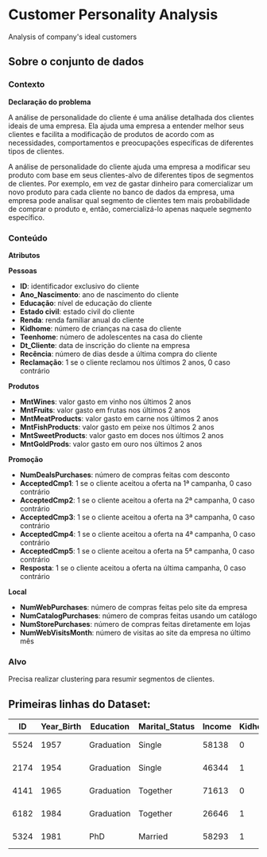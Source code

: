 # Customer Personality Analysis
Analysis of company's ideal customers

## **Sobre o conjunto de dados**

### **Contexto**

**Declaração do problema**

A análise de personalidade do cliente é uma análise detalhada dos clientes ideais de uma empresa. Ela ajuda uma empresa a entender melhor seus clientes e facilita a modificação de produtos de acordo com as necessidades, comportamentos e preocupações específicas de diferentes tipos de clientes.

A análise de personalidade do cliente ajuda uma empresa a modificar seu produto com base em seus clientes-alvo de diferentes tipos de segmentos de clientes. Por exemplo, em vez de gastar dinheiro para comercializar um novo produto para cada cliente no banco de dados da empresa, uma empresa pode analisar qual segmento de clientes tem mais probabilidade de comprar o produto e, então, comercializá-lo apenas naquele segmento específico.

### **Conteúdo**

**Atributos**

**Pessoas**

- **ID**: identificador exclusivo do cliente
- **Ano_Nascimento**: ano de nascimento do cliente
- **Educação**: nível de educação do cliente
- **Estado civil**: estado civil do cliente
- **Renda**: renda familiar anual do cliente
- **Kidhome**: número de crianças na casa do cliente
- **Teenhome**: número de adolescentes na casa do cliente
- **Dt_Cliente**: data de inscrição do cliente na empresa
- **Recência**: número de dias desde a última compra do cliente
- **Reclamação**: 1 se o cliente reclamou nos últimos 2 anos, 0 caso contrário

**Produtos**

- **MntWines**: valor gasto em vinho nos últimos 2 anos
- **MntFruits**: valor gasto em frutas nos últimos 2 anos
- **MntMeatProducts**: valor gasto em carne nos últimos 2 anos
- **MntFishProducts**: valor gasto em peixe nos últimos 2 anos
- **MntSweetProducts**: valor gasto em doces nos últimos 2 anos
- **MntGoldProds**: valor gasto em ouro nos últimos 2 anos

**Promoção**

- **NumDealsPurchases**: número de compras feitas com desconto
- **AcceptedCmp1**: 1 se o cliente aceitou a oferta na 1ª campanha, 0 caso contrário
- **AcceptedCmp2**: 1 se o cliente aceitou a oferta na 2ª campanha, 0 caso contrário
- **AcceptedCmp3**: 1 se o cliente aceitou a oferta na 3ª campanha, 0 caso contrário
- **AcceptedCmp4**: 1 se o cliente aceitou a oferta na 4ª campanha, 0 caso contrário
- **AcceptedCmp5**: 1 se o cliente aceitou a oferta na 5ª campanha, 0 caso contrário
- **Resposta**: 1 se o cliente aceitou a oferta na última campanha, 0 caso contrário

**Local**

- **NumWebPurchases**: número de compras feitas pelo site da empresa
- **NumCatalogPurchases**: número de compras feitas usando um catálogo
- **NumStorePurchases**: número de compras feitas diretamente em lojas
- **NumWebVisitsMonth**: número de visitas ao site da empresa no último mês

### **Alvo**

Precisa realizar clustering para resumir segmentos de clientes.

## Primeiras linhas do Dataset:

| ID   | Year_Birth | Education | Marital_Status | Income | Kidhome | Teenhome | Dt_Customer | Recency | MntWines | MntFruits | MntMeatProducts | MntFishProducts | MntSweetProducts | MntGoldProds | NumDealsPurchases | NumWebPurchases | NumCatalogPurchases | NumStorePurchases | NumWebVisitsMonth | AcceptedCmp3 | AcceptedCmp4 | AcceptedCmp5 | AcceptedCmp1 | AcceptedCmp2 | Complain | Z_CostContact | Z_Revenue | Response |
|------|------------|-----------|----------------|--------|---------|----------|-------------|---------|----------|-----------|-----------------|-----------------|------------------|--------------|-------------------|-----------------|---------------------|-------------------|------------------|--------------|--------------|--------------|--------------|--------------|----------|---------------|-----------|----------|
| 5524 | 1957       | Graduation| Single         | 58138  | 0       | 0        | 04-09-2012  | 58      | 635      | 88        | 546             | 172             | 88               | 88           | 3                 | 8               | 10                  | 4                 | 7                | 0            | 0            | 0            | 0            | 0            | 3        | 11            | 1         |
| 2174 | 1954       | Graduation| Single         | 46344  | 1       | 1        | 08-03-2014  | 38      | 11       | 1         | 6               | 2               | 1                | 6            | 2                 | 1               | 1                   | 2                 | 5                | 0            | 0            | 0            | 0            | 0            | 3        | 11            | 0         |
| 4141 | 1965       | Graduation| Together       | 71613  | 0       | 0        | 21-08-2013  | 26      | 426      | 49        | 127             | 111             | 21               | 42           | 1                 | 8               | 2                   | 10                | 4                | 0            | 0            | 0            | 0            | 0            | 3        | 11            | 0         |
| 6182 | 1984       | Graduation| Together       | 26646  | 1       | 0        | 10-02-2014  | 26      | 11       | 4         | 20              | 10              | 3                | 5            | 2                 | 2               | 0                   | 4                 | 6                | 0            | 0            | 0            | 0            | 0            | 3        | 11            | 0         |
| 5324 | 1981       | PhD       | Married        | 58293  | 1       | 0        | 19-01-2014  | 94      | 173      | 43        | 118             | 46              | 27               | 15           | 5                 | 5               | 3                   | 6                 | 5                | 0            | 0            | 0            | 0            | 0            | 3        | 11            | 0         |
